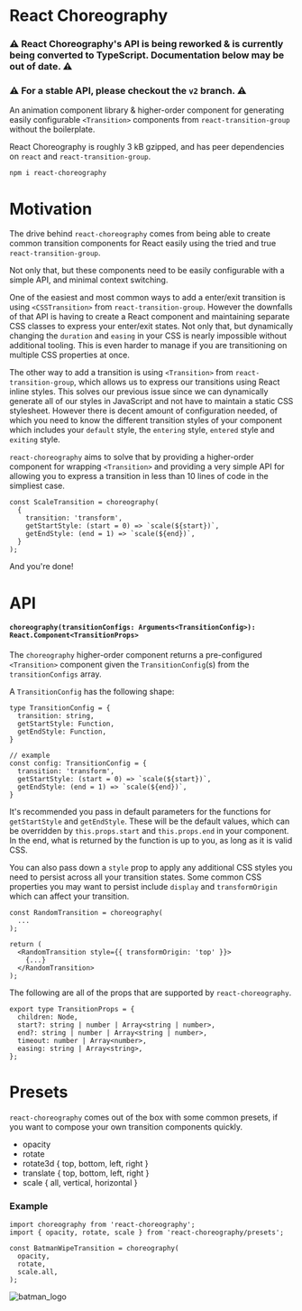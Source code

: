 # React Choreography

### ⚠️ React Choreography's API is being reworked & is currently being converted to TypeScript. Documentation below may be out of date.  ⚠️

### ⚠️ For a stable API, please checkout the `v2` branch.  ⚠️

An animation component library & higher-order component for generating easily configurable `<Transition>` components from `react-transition-group` without the boilerplate.

React Choreography is roughly 3 kB gzipped, and has peer dependencies on `react` and `react-transition-group`.

`npm i react-choreography`

# Motivation
The drive behind `react-choreography` comes from being able to create common transition components for React easily using the tried and true `react-transition-group`.

Not only that, but these components need to be easily configurable with a simple API, and minimal context switching.

One of the easiest and most common ways to add a enter/exit transition is using `<CSSTransition>` from `react-transition-group`. However the downfalls of that API is having to create a React component and maintaining separate CSS classes to express your enter/exit states. Not only that, but dynamically changing the `duration` and `easing` in your CSS is nearly impossible without additional tooling. This is even harder to manage if you are transitioning on multiple CSS properties at once.

The other way to add a transition is using `<Transition>` from `react-transition-group`, which allows us to express our transitions using React inline styles. This solves our previous issue since we can dynamically generate all of our styles in JavaScript and not have to maintain a static CSS stylesheet. However there is decent amount of configuration needed, of which you need to know the different transition styles of your component which includes your `default` style, the `entering` style, `entered` style and `exiting` style.

`react-choreography`  aims to solve that by providing a higher-order component for wrapping `<Transition>` and providing a very simple API for allowing you to express a transition in less than 10 lines of code in the simpliest case.

```
const ScaleTransition = choreography(
  {
    transition: 'transform',
    getStartStyle: (start = 0) => `scale(${start})`,
    getEndStyle: (end = 1) => `scale(${end})`,
  }
);
```

And you're done!
# API
#### `choreography(transitionConfigs: Arguments<TransitionConfig>): React.Component<TransitionProps>`

The `choreography` higher-order component returns a pre-configured `<Transition>` component given the `TransitionConfig`(s) from the `transitionConfigs` array.

A `TransitionConfig` has the following shape:
```
type TransitionConfig = {
  transition: string,
  getStartStyle: Function,
  getEndStyle: Function,
}

// example
const config: TransitionConfig = {
  transition: 'transform',
  getStartStyle: (start = 0) => `scale(${start})`,
  getEndStyle: (end = 1) => `scale(${end})`,
}
```

It's recommended you pass in default parameters for the functions for `getStartStyle` and `getEndStyle`. These will be the default values, which can be overridden by `this.props.start` and `this.props.end` in your component. In the end, what is returned by the function is up to you, as long as it is valid CSS.

You can also pass down a `style` prop to apply any additional CSS styles you need to persist across all your transition states. Some common CSS properties you may want to persist include `display` and `transformOrigin` which can affect your transition.

```
const RandomTransition = choreography(
  ...
);

return (
  <RandomTransition style={{ transformOrigin: 'top' }}>
    {...}
  </RandomTransition>
);
```

The following are all of the props that are supported by `react-choreography`.
```
export type TransitionProps = {
  children: Node,
  start?: string | number | Array<string | number>,
  end?: string | number | Array<string | number>,
  timeout: number | Array<number>,
  easing: string | Array<string>,
};
```

# Presets
`react-choreography` comes out of the box with some common presets, if you want to compose your own transition components quickly.

- opacity
- rotate
- rotate3d { top, bottom, left, right }
- translate { top, bottom, left, right }
- scale { all, vertical, horizontal }

### Example
```
import choreography from 'react-choreography';
import { opacity, rotate, scale } from 'react-choreography/presets';

const BatmanWipeTransition = choreography(
  opacity,
  rotate,
  scale.all,
);
```

![batman_logo](https://user-images.githubusercontent.com/4651424/34085227-29b25146-e35b-11e7-9b44-645e67775330.gif)
